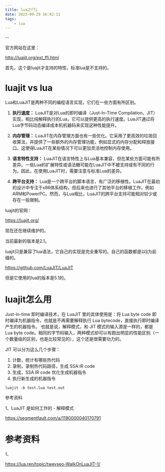 ```yaml
---
title: lua之ffi
date: 2023-09-29 16:42:11
tags:
	- lua
---
```


--

官方网站在这里：

http://luajit.org/ext_ffi.html

首先，这个是luajit才支持的特性，标准lua是不支持的。

# luajit vs lua

Lua和LuaJIT是两种不同的编程语言实现，它们在一些方面有所区别。

1. **执行速度：** LuaJIT是对Lua的即时编译（Just-In-Time Compilation，JIT）实现，相比纯解释执行的Lua，它可以提供更高的执行速度。LuaJIT通过将Lua字节码动态编译成本机机器码来实现这种性能提升。

2. **内存管理：** LuaJIT在内存管理方面也有一些优化。它采用了更高效的垃圾回收算法，并提供了一些额外的内存管理功能，例如显式的内存分配和释放接口。这使得LuaJIT在某些情况下可以更加灵活地控制内存使用。

3. **语言特性支持：** LuaJIT在语言特性上与Lua基本兼容，但在某些方面可能有所差异。一些Lua的扩展特性或语法糖可能在LuaJIT中不被支持或有不同的行为。因此，在使用LuaJIT时，需要注意与标准Lua的差异。

4. **跨平台支持：** Lua是一个跨平台的脚本语言，有广泛的移植性。LuaJIT在最初的设计中专注于x86体系结构，但后来也进行了其他平台的移植工作，例如ARM和PowerPC。然而，与Lua相比，LuaJIT的跨平台支持可能相对较少或存在一些限制。

luajit的官网：

https://luajit.org/

现在还在继续维护的。

当前最新的版本是2.1。

luajit只是兼容了lua语法，它自己的实现是完全重写的。自己的函数都是以lj为前缀的。

https://github.com/LuaJIT/LuaJIT

但是它使用的lua的版本是5.1的。

# luajit怎么用

Just-in-time 即时编译技术，在 LuaJIT 里的具体使用是：将 Lua byte code 即时编译为机器指令，也就是不再需要解释执行 Lua bytecode，直接执行即时编译产生的机器指令。
也就是说，解释模式，和 JIT 模式的输入源是一样的，都是 Lua byte code。相同的字节码输入，两种模式却可以有跑出明显的性能区别（一个数量级的区别，也是比较常见的），这个还是很需要功力的。

JIT 可以分为这么几个步骤：

1. 计数，统计有哪些热代码
2. 录制，录制热代码路径，生成 SSA IR code
3. 生成，SSA IR code 优化生成机器指令
4. 执行新生成的机器指令



```
luajit -b test.lua test.out
```



参考资料

1、LuaJIT 是如何工作的 - 解释模式

https://segmentfault.com/a/1190000040170791

# 参考资料

1、

https://lua.ren/topic/tweyseo-WalkOnLuaJIT-1/